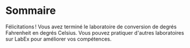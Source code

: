 # Sommaire

Félicitations ! Vous avez terminé le laboratoire de conversion de degrés Fahrenheit en degrés Celsius. Vous pouvez pratiquer d'autres laboratoires sur LabEx pour améliorer vos compétences.
